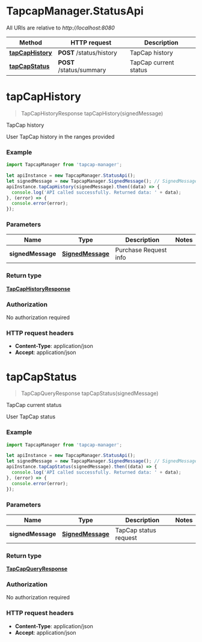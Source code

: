 # TapcapManager.StatusApi

All URIs are relative to *http://localhost:8080*

Method | HTTP request | Description
------------- | ------------- | -------------
[**tapCapHistory**](StatusApi.md#tapCapHistory) | **POST** /status/history | TapCap history
[**tapCapStatus**](StatusApi.md#tapCapStatus) | **POST** /status/summary | TapCap current status


<a name="tapCapHistory"></a>
# **tapCapHistory**
> TapCapHistoryResponse tapCapHistory(signedMessage)

TapCap history

User TapCap history in the ranges provided

### Example
```javascript
import TapcapManager from 'tapcap-manager';

let apiInstance = new TapcapManager.StatusApi();
let signedMessage = new TapcapManager.SignedMessage(); // SignedMessage | Purchase Request info
apiInstance.tapCapHistory(signedMessage).then((data) => {
  console.log('API called successfully. Returned data: ' + data);
}, (error) => {
  console.error(error);
});

```

### Parameters

Name | Type | Description  | Notes
------------- | ------------- | ------------- | -------------
 **signedMessage** | [**SignedMessage**](SignedMessage.md)| Purchase Request info | 

### Return type

[**TapCapHistoryResponse**](TapCapHistoryResponse.md)

### Authorization

No authorization required

### HTTP request headers

 - **Content-Type**: application/json
 - **Accept**: application/json

<a name="tapCapStatus"></a>
# **tapCapStatus**
> TapCapQueryResponse tapCapStatus(signedMessage)

TapCap current status

User TapCap status

### Example
```javascript
import TapcapManager from 'tapcap-manager';

let apiInstance = new TapcapManager.StatusApi();
let signedMessage = new TapcapManager.SignedMessage(); // SignedMessage | TapCap status request
apiInstance.tapCapStatus(signedMessage).then((data) => {
  console.log('API called successfully. Returned data: ' + data);
}, (error) => {
  console.error(error);
});

```

### Parameters

Name | Type | Description  | Notes
------------- | ------------- | ------------- | -------------
 **signedMessage** | [**SignedMessage**](SignedMessage.md)| TapCap status request | 

### Return type

[**TapCapQueryResponse**](TapCapQueryResponse.md)

### Authorization

No authorization required

### HTTP request headers

 - **Content-Type**: application/json
 - **Accept**: application/json

